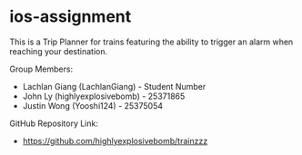 # ios-assignment
This is a Trip Planner for trains featuring the ability to trigger an alarm when reaching your destination.

Group Members:

- Lachlan Giang (LachlanGiang) - Student Number
- John Ly (highlyexplosivebomb) - 25371865
- Justin Wong (Yooshi124) - 25375054

GitHub Repository Link:

- https://github.com/highlyexplosivebomb/trainzzz
